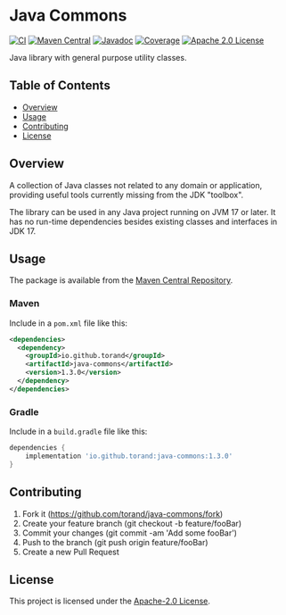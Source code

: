 Java Commons
============

[![CI](https://github.com/torand/java-commons/actions/workflows/continuous-integration.yml/badge.svg)](https://github.com/torand/java-commons/actions/workflows/continuous-integration.yml)
[![Maven Central](https://img.shields.io/maven-central/v/io.github.torand/java-commons.svg?label=maven%20central)](https://central.sonatype.com/artifact/io.github.torand/java-commons)
[![Javadoc](https://img.shields.io/badge/javadoc-online-green)](https://torand.github.io/java-commons/apidocs/)
[![Coverage](https://coveralls.io/repos/github/torand/java-commons/badge.svg?branch=main)](https://coveralls.io/github/torand/java-commons?branch=main)
[![Apache 2.0 License](https://img.shields.io/badge/license-Apache%202.0-orange)](LICENSE)

Java library with general purpose utility classes.

## Table of Contents

- [Overview](#overview)
- [Usage](#usage)
- [Contributing](#contributing)
- [License](#license)

## Overview

A collection of Java classes not related to any domain or application, providing useful tools currently missing from the JDK "toolbox".

The library can be used in any Java project running on JVM 17 or later. It has no run-time dependencies besides existing classes and interfaces in JDK 17.

## Usage

The package is available from the [Maven Central Repository](https://central.sonatype.com/artifact/io.github.torand/java-commons).

### Maven

Include in a ```pom.xml``` file like this:

```xml
<dependencies>
  <dependency>
    <groupId>io.github.torand</groupId>
    <artifactId>java-commons</artifactId>
    <version>1.3.0</version>
  </dependency>
</dependencies>
```

### Gradle

Include in a ```build.gradle``` file like this:

```groovy
dependencies {
    implementation 'io.github.torand:java-commons:1.3.0'
}
```

## Contributing

1. Fork it (https://github.com/torand/java-commons/fork)
2. Create your feature branch (git checkout -b feature/fooBar)
3. Commit your changes (git commit -am 'Add some fooBar')
4. Push to the branch (git push origin feature/fooBar)
5. Create a new Pull Request

## License

This project is licensed under the [Apache-2.0 License](LICENSE).
